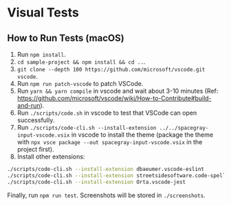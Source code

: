 # Visual Tests

## How to Run Tests (macOS)

1. Run `npm install`.
2. `cd sample-project && npm install && cd ..`.
3. `git clone --depth 100 https://github.com/microsoft/vscode.git vscode`.
4. Run `npm run patch-vscode` to patch VSCode.
5. Run `yarn && yarn compile` in vscode and wait about 3-10 minutes (Ref: https://github.com/microsoft/vscode/wiki/How-to-Contribute#build-and-run).
6. Run `./scripts/code.sh` in vscode to test that VSCode can open successfully.
7. Run `./scripts/code-cli.sh --install-extension ../../spacegray-input-vscode.vsix` in vscode to install the theme (package the theme with `npx vsce package --out spacegray-input-vscode.vsix` in the project first).
8. Install other extensions:

```bash
./scripts/code-cli.sh --install-extension dbaeumer.vscode-eslint
./scripts/code-cli.sh --install-extension streetsidesoftware.code-spell-checker
./scripts/code-cli.sh --install-extension Orta.vscode-jest
```

Finally, run `npm run test`. Screenshots will be stored in `./screenshots`.
